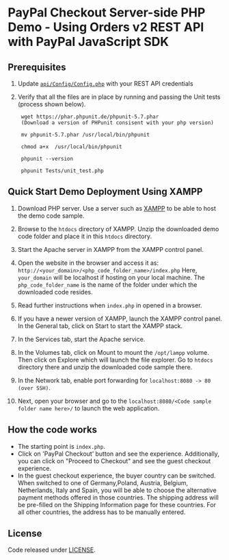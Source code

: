 # PayPal Checkout Server-side PHP Demo - Using Orders v2 REST API with PayPal JavaScript SDK

## Prerequisites

1. Update [`api/Config/Config.php`](api/Config/Config.php) with your REST API credentials

2. Verify that all the files are in place by running  and passing the Unit tests (process shown below).

		wget https://phar.phpunit.de/phpunit-5.7.phar 
		(Download a version of PHPunit consisent with your php version)
		
		mv phpunit-5.7.phar /usr/local/bin/phpunit
		
		chmod a+x  /usr/local/bin/phpunit
		
		phpunit --version 
		
		phpunit Tests/unit_test.php

## Quick Start Demo Deployment Using XAMPP

1. Download PHP server.  Use a server such as [XAMPP](https://www.apachefriends.org/index.html) to be able to host the demo code sample.
2. Browse to the `htdocs` directory of XAMPP. Unzip the downloaded demo code folder and place it in this `htdocs` directory.
3. Start the Apache server in XAMPP from the XAMPP control panel.
4. Open the website in the browser and access it as: `http://<your_domain>/<php_code_folder_name>/index.php`
   Here, `your_domain` will be localhost if hosting on your local machine.
   The `php_code_folder_name` is the name of the folder under which the downloaded code resides.
5. Read further instructions when `index.php` in opened in a browser.

1. If you have a newer version of XAMPP, launch the XAMPP control panel. In the General tab, click on Start to start the XAMPP stack.
2. In the Services tab, start the Apache service.
3. In the Volumes tab, click on Mount to mount the `/opt/lampp` volume. Then click on Explore which will launch the file explorer. Go to `htdocs` directory there and unzip the downloaded code sample there.
4. In the Network tab, enable port forwarding for  `localhost:8080 -> 80 (over SSH)`.
5. Next, open your browser and go to the `localhost:8080/<Code sample folder name here>/`  to launch the web application.

## How the code works

- The starting point is `index.php`.
- Click on 'PayPal Checkout’ button and see the experience. Additionally, you can click on "Proceed to Checkout" and see the guest checkout experience.
- In the guest checkout experience, the buyer country can be switched. When switched to one of Germany,Poland, Austria, Belgium, Netherlands, Italy and Spain, you will be able to choose the alternative payment methods offered in those countries. The shipping address will be pre-filled on the Shipping Information page for these countries. For all other countries, the address has to be manually entered.


## License

Code released under [LICENSE](LICENSE.md).
